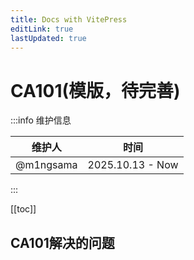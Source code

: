 ```yaml
---
title: Docs with VitePress
editLink: true
lastUpdated: true
---
```


# CA101(模版，待完善)

:::info 维护信息

| 维护人    | 时间             |
| --------- | ---------------- |
| @m1ngsama | 2025.10.13 - Now |

:::

[[toc]]

## CA101解决的问题
